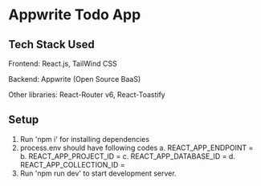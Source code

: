 # Appwrite Todo App

## Tech Stack Used

Frontend: React.js, TailWind CSS

Backend: Appwrite (Open Source BaaS)

Other libraries: React-Router v6, React-Toastify

## Setup

1. Run 'npm i' for installing dependencies
2. process.env should have following codes
   a. REACT_APP_ENDPOINT =
   b. REACT_APP_PROJECT_ID =
   c. REACT_APP_DATABASE_ID =
   d. REACT_APP_COLLECTION_ID =
3. Run 'npm run dev' to start development server.
